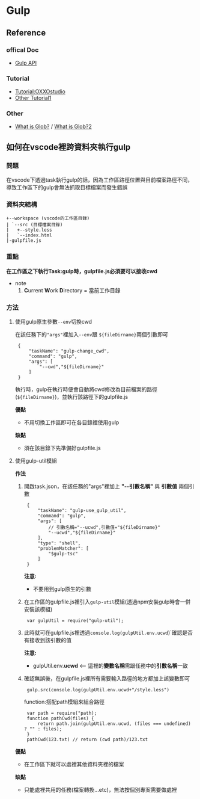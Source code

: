 # Gulp 
## Reference
### offical Doc
* [Gulp API](https://github.com/gulpjs/gulp/blob/master/docs/API.md)
### Tutorial
* [Tutorial:OXXOstudio](http://www.oxxostudio.tw/articles/201503/gulp-install-webserver.html)
* [Other Tutorial1](http://www.ydcss.com/archives/34)
### Other
* [What is Glob?](https://amobiz.github.io/2015/11/14/gulp-glob/)
/  [What is Glob?2](http://www.jianshu.com/p/fbf9871dc47a)


## 如何在vscode裡跨資料夾執行gulp
### 問題
在vscode下透過task執行gulp的話，因為工作區路徑位置與目前檔案路徑不同，導致工作區下的gulp會無法抓取目標檔案而發生錯誤

### 資料夾結構
```
+--workspace (vscode的工作區目錄)
| `--src (目標檔案目錄)
|   +--style.less
|   `--index.html
|-gulpfile.js
```

### 重點
**在工作區之下執行Task:gulp時，gulpfile.js必須要可以接收cwd**

* note     
    1. **C**urrent **W**ork **D**irectory = 當前工作目錄

### 方法
1. 使用gulp原生參數`--env`切換cwd

    在該任務下的`"args"`裡加入`--env`跟 `${fileDirname}`兩個引數即可
        
        {
            "taskName": "gulp-change_cwd",
            "command": "gulp",
            "args": [
                "--cwd","${fileDirname}"
            ]
        }

    執行時，gulp在執行時便會自動將cwd修改為目前檔案的路徑(`${fileDirname}`)，並執行該路徑下的gulpfile.js

    **優點**
    * 不用切換工作區即可在各目錄裡使用gulp

    **缺點**
    * 須在該目錄下先準備好gulpfile.js


1. 使用gulp-util模組

    **作法**      

    1. 開啟task.json，在該任務的"args"裡加上 **"--引數名稱"** 與 **引數值** 兩個引數

            {
                "taskName": "gulp-use_gulp_util",
                "command": "gulp",
                "args": [
                    // 引數名稱="--ucwd",引數值="${fileDirname}"
                    "--ucwd","${fileDirname}"
                ],
                "type": "shell",
                "problemMatcher": [
                    "$gulp-tsc"
                ]
            }

        **注意:**  
        * 不要用到gulp原生的引數

    1. 在工作區的gulpfile.js裡引入`gulp-util`模組(透過npm安裝gulp時會一併安裝該模組)  

            var gulpUtil = require("gulp-util");

    3. 此時就可在gulpfile.js裡透過`console.log(gulpUtil.env.ucwd`)`確認是否有接收到該引數的值    

        **注意:**      
        * gulpUtil.env.**ucwd** <-- 這裡的**變數名稱**需跟任務中的**引數名稱**一致 

    4. 確認無誤後，在gulpfile.js裡所有需要輸入路徑的地方都加上該變數即可

            gulp.src(console.log(gulpUtil.env.ucwd+"/style.less")

        function:搭配path模組來組合路徑

            var path = require("path);
            function pathCwd(files) {
                return path.join(gulpUtil.env.ucwd, (files === undefined) ? "" : files);
            }
            pathCwd(123.txt) // return (cwd path)/123.txt

    **優點**
    * 在工作區下就可以處裡其他資料夾裡的檔案

    **缺點**
    * 只能處裡共用的任務(檔案轉換...etc)，無法按個別專案需要做處裡